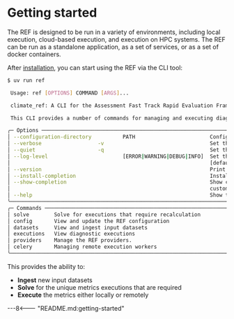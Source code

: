 # Getting started

The REF is designed to be run in a variety of environments, including local execution, cloud-based execution, and execution on HPC systems.
The REF can be run as a standalone application, as a set of services, or as a set of docker containers.

After [installation](./installation.md), you can start using the REF via the CLI tool:

```bash
$ uv run ref

 Usage: ref [OPTIONS] COMMAND [ARGS]...

 climate_ref: A CLI for the Assessment Fast Track Rapid Evaluation Framework

 This CLI provides a number of commands for managing and executing diagnostics.

╭─ Options ────────────────────────────────────────────────────────────────────────────────────────────────────────────╮
│ --configuration-directory          PATH                        Configuration directory [default: None]               │
│ --verbose                  -v                                  Set the log level to DEBUG                            │
│ --quiet                    -q                                  Set the log level to WARNING                          │
│ --log-level                        [ERROR|WARNING|DEBUG|INFO]  Set the level of logging information to display       │
│                                                                [default: INFO]                                       │
│ --version                                                      Print the version and exit                            │
│ --install-completion                                           Install completion for the current shell.             │
│ --show-completion                                              Show completion for the current shell, to copy it or  │
│                                                                customize the installation.                           │
│ --help                                                         Show this message and exit.                           │
╰──────────────────────────────────────────────────────────────────────────────────────────────────────────────────────╯
╭─ Commands ───────────────────────────────────────────────────────────────────────────────────────────────────────────╮
│ solve        Solve for executions that require recalculation                                                         │
│ config       View and update the REF configuration                                                                   │
│ datasets     View and ingest input datasets                                                                          │
│ executions   View diagnostic executions                                                                              │
│ providers    Manage the REF providers.                                                                               │
│ celery       Managing remote execution workers                                                                       │
╰──────────────────────────────────────────────────────────────────────────────────────────────────────────────────────╯
```

This provides the ability to:

* **Ingest** new input datasets
* **Solve** for the unique metrics executions that are required
* **Execute** the metrics either locally or remotely


---8<--- "README.md:getting-started"
